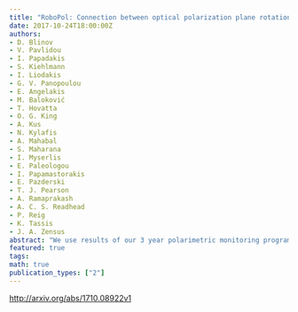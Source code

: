 ```yaml
---
title: "RoboPol: Connection between optical polarization plane rotations and   gamma-ray flares in blazars"
date: 2017-10-24T18:00:00Z
authors:
- D. Blinov
- V. Pavlidou
- I. Papadakis
- S. Kiehlmann
- I. Liodakis
- G. V. Panopoulou
- E. Angelakis
- M. Baloković
- T. Hovatta
- O. G. King
- A. Kus
- N. Kylafis
- A. Mahabal
- S. Maharana
- I. Myserlis
- E. Paleologou
- I. Papamastorakis
- E. Pazderski
- T. J. Pearson
- A. Ramaprakash
- A. C. S. Readhead
- P. Reig
- K. Tassis
- J. A. Zensus
abstract: "We use results of our 3 year polarimetric monitoring program to investigate the previously suggested connection between rotations of the polarization plane in the optical emission of blazars and their gamma-ray flares in the GeV band. The homogeneous set of 40 rotation events in 24 sources detected by {em RoboPol} is analysed together with the gamma-ray data provided by {em Fermi}-LAT. We confirm that polarization plane rotations are indeed related to the closest gamma-ray flares in blazars and the time lags between these events are consistent with zero. Amplitudes of the rotations are anticorrelated with amplitudes of the gamma-ray flares. This is presumably caused by higher relativistic boosting (higher Doppler factors) in blazars that exhibit smaller amplitude polarization plane rotations. Moreover, the time scales of rotations and flares are marginally correlated."
featured: true
tags:
math: true
publication_types: ["2"]
---
```

http://arxiv.org/abs/1710.08922v1
